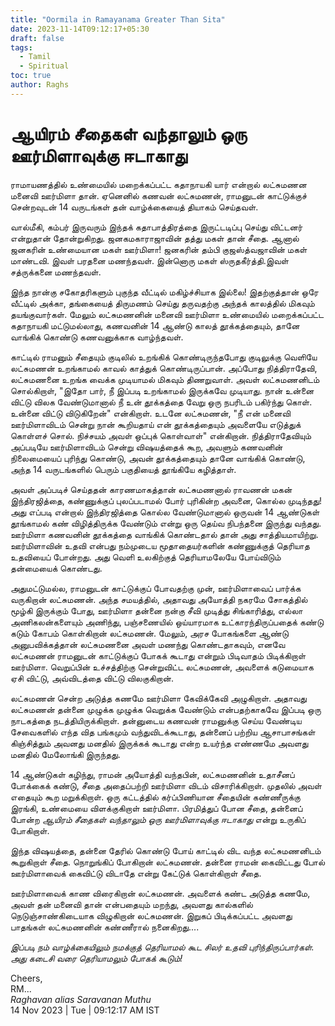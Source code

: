 ```yaml
---
title: "Oormila in Ramayanama Greater Than Sita"
date: 2023-11-14T09:12:17+05:30
draft: false
tags:
  - Tamil
  - Spiritual
toc: true
author: Raghs
---
```


# ஆயிரம் சீதைகள் வந்தாலும் ஒரு ஊர்மிளாவுக்கு ஈடாகாது

ராமாயணத்தில் உண்மையில் மறைக்கப்பட்ட கதாநாயகி யார் என்றால் லட்சுமணன மனைவி ஊர்மிளா தான். ஏனெனில் கணவன் லட்சுமணன், ராமனுடன் காட்டுக்குச் சென்றவுடன் 14 வருடங்கள்  தன் வாழ்க்கையைத் தியாகம் செய்தவள்.

வால்மீகி, கம்பர் இருவரும் இந்தக் கதாபாத்திரத்தை இருட்டடிப்பு செய்து விட்டனர் என்றுதான் தோன்றுகிறது. ஜனகமகாராஜாவின் தத்து மகள் தான் சீதை. ஆனால் ஜனகரின் உண்மையான மகள் ஊர்மிளா! ஜனகரின் தம்பி குஜஸ்த்வஜாவின் மகள் மாண்டவி. இவள் பரதனை மணந்தவள். இன்னொரு மகள் ஸ்ருதகீர்த்தி.இவள் சத்ருக்கனை மணந்தவள்.

<!--more-->

இந்த நான்கு சகோதரிகளும் புகுந்த வீட்டில் மகிழ்ச்சியாக இல்லை! இதற்குத்தான் ஒரே வீட்டில் அக்கா, தங்கையைத் திருமணம் செய்து தருவதற்கு அந்தக் காலத்தில் மிகவும் தயங்குவார்கள். மேலும் லட்சுமணனின் மனைவி ஊர்மிளா உண்மையில் மறைக்கப்பட்ட கதாநாயகி மட்டுமல்லாது, கணவனின் 14 ஆண்டு காலத் தூக்கத்தையும், தானே வாங்கிக் கொண்டு கணவனுக்காக வாழ்ந்தவள்.

காட்டில் ராமனும் சீதையும் குடிலில் உறங்கிக் கொண்டிருந்தபோது குடிலுக்கு வெளியே லட்சுமணன் உறங்காமல் காவல் காத்துக் கொண்டிருப்பான். அப்போது நித்திராதேவி, லட்சுமணனை உறங்க வைக்க முடியாமல் மிகவும் திணறுவாள். அவள் லட்சுமணனிடம் சொல்கிறாள், "இதோ பார், நீ இப்படி உறங்காமல் இருக்கவே முடியாது. நான் உன்னை விட்டு விலக வேண்டுமானால் நீ உன் தூக்கத்தை வேறு ஒரு நபரிடம் பகிர்ந்து கொள். உன்னை விட்டு விடுகிறேன்" என்கிறாள். உடனே லட்சுமணன், "நீ என் மனைவி ஊர்மிளாவிடம் சென்று நான் கூறியதாய் என் தூக்கத்தையும் அவளையே எடுத்துக் கொள்ளச் சொல். நிச்சயம் அவள் ஒப்புக் கொள்வாள்" என்கிறான். நித்திராதேவியும் அப்படியே ஊர்மிளாவிடம் சென்று விஷயத்தைக் கூற, அவளும் கணவனின் நிலைமையைப் புரிந்து கொண்டு, அவன் தூக்கத்தையும் தானே வாங்கிக் கொண்டு, அந்த 14 வருடங்களில் பெரும் பகுதியைத் தூங்கியே கழித்தாள்.

அவள் அப்படிச் செய்ததன் காரணமாகத்தான் லட்சுமணனால் ராவணன் மகன் இந்திரஜித்தை, கண்ணுக்குப் புலப்படாமல் போர் புரிகின்ற அவனை, கொல்ல முடிந்தது! அது எப்படி என்றால் இந்திரஜித்தை கொல்ல வேண்டுமானால் ஒருவன் 14 ஆண்டுகள் தூங்காமல் கண் விழித்திருக்க வேண்டும் என்று ஒரு தெய்வ நிபந்தனை இருந்து வந்தது. ஊர்மிளா கணவனின் தூக்கத்தை வாங்கிக் கொண்டதால் தான் அது சாத்தியமாயிற்று. ஊர்மிளாவின் உதவி என்பது நம்முடைய மூதாதையர்களின் கண்ணுக்குத் தெரியாத உதவியைப் போன்றது. அது வெளி உலகிற்குத் தெரியாமலேயே போய்விடும் தன்மையைக் கொண்டது.

அதுமட்டுமல்ல, ராமனுடன் காட்டுக்குப் போவதற்கு முன், ஊர்மிளாவைப் பார்க்க வருகிறான் லட்சுமணன். அந்த சமயத்தில், அதாவது அயோத்தி நகரமே சோகத்தில் மூழ்கி இருக்கும் போது, ஊர்மிளா தன்னை நன்கு சீவி முடித்து சிங்காரித்து, எல்லா அணிகலன்களையும் அணிந்து, பஞ்சணையில் ஒய்யாரமாக உட்காரந்திருப்பதைக் கண்டு கடும் கோபம் கொள்கிறான் லட்சுமணன். மேலும்,  அரச போகங்களை ஆண்டு அனுபவிக்கத்தான் லட்சுமணனை அவள் மணந்து கொண்டதாகவும், எனவே லட்சுமணன் ராமனுடன் காட்டுக்குப் போகக் கூடாது என்றும் பிடிவாதம் பிடிக்கிறாள்  ஊர்மிளா. 
வெறுப்பின் உச்சத்திற்கு சென்றுவிட்ட லட்சுமணன், அவளைக் கடுமையாக ஏசி விட்டு, அவ்விடத்தை விட்டு விலகுகிறான்.

லட்சுமணன் சென்ற அடுத்த கணமே ஊர்மிளா கேவிக்கேவி  அழுகிறாள். அதாவது  லட்சுமணன் தன்னை முழுக்க முழுக்க வெறுக்க வேண்டும் என்பதற்காகவே இப்படி ஒரு நாடகத்தை நடத்தியிருக்கிறாள். தன்னுடைய கணவன் ராமனுக்கு செய்ய வேண்டிய சேவைகளில் எந்த வித பங்கமும் வந்துவிடக்கூடாது, தன்னைப் பற்றிய ஆசாபாசங்கள் கிஞ்சித்தும் அவனது மனதில் இருக்கக் கூடாது என்ற உயர்ந்த எண்ணமே அவளது மனதில் மேலோங்கி இருந்தது. 

14 ஆண்டுகள் கழிந்து, ராமன் அயோத்தி வந்தபின், லட்சுமணனின் உதாசீனப் போக்கைக் கண்டு, சீதை  அதைப்பற்றி ஊர்மிளா விடம் விசாரிக்கிறாள். முதலில் அவள் எதையும் கூற மறுக்கிறாள். ஒரு கட்டத்தில் கர்ப்பிணியான சீதையின் கண்ணீருக்கு இரங்கி, உண்மையை விளக்குகிறாள் ஊர்மிளா. பிரமித்துப் போன சீதை, தன்னைப் போன்ற 
*ஆயிரம் சீதைகள் வந்தாலும் ஒரு ஊர்மிளாவுக்கு ஈடாகாது* 
என்று உருகிப் போகிறாள். 

இந்த விஷயத்தை, தன்னை தேரில் கொண்டு போய் காட்டில் விட வந்த லட்சுமணனிடம் கூறுகிறாள் சீதை. நொறுங்கிப் போகிறான் லட்சுமணன். தன்னை ராமன் கைவிட்டது போல் ஊர்மிளாவைக் கைவிட்டு விடாதே என்று கேட்டுக் கொள்கிறாள் சீதை. 

ஊர்மிளாவைக் காண விரைகிறான் லட்சுமணன். அவளைக் கண்ட அடுத்த கணமே, அவள் தன் மனைவி தான் என்பதையும் மறந்து, அவளது கால்களில் நெடுஞ்சாண்கிடையாக விழுகிறான் லட்சுமணன். இறுகப் பிடிக்கப்பட்ட அவளது பாதங்கள் லட்சுமணனின் கண்ணீரால் நனைகிறது....

*இப்படி நம் வாழ்க்கையிலும் நமக்குத் தெரியாமல் கூட சிலர் உதவி புரிந்திருப்பார்கள். அது கடைசி வரை தெரியாமலும் போகக் கூடும்!*


Cheers,\
RM...\
_Raghavan alias Saravanan Muthu_\
14 Nov 2023 | Tue | 09:12:17 AM IST
